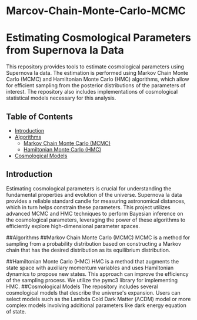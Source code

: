 # Marcov-Chain-Monte-Carlo-MCMC
# Estimating Cosmological Parameters from Supernova Ia Data

This repository provides tools to estimate cosmological parameters using Supernova Ia data. The estimation is performed using Markov Chain Monte Carlo (MCMC) and Hamiltonian Monte Carlo (HMC) algorithms, which allow for efficient sampling from the posterior distributions of the parameters of interest. The repository also includes implementations of cosmological statistical models necessary for this analysis.

## Table of Contents

- [Introduction](#introduction)
- [Algorithms](#algorithms)
  - [Markov Chain Monte Carlo (MCMC)](#markov-chain-monte-carlo-mcmc)
  - [Hamiltonian Monte Carlo (HMC)](#hamiltonian-monte-carlo-hmc)
- [Cosmological Models](#cosmological-models)

## Introduction

Estimating cosmological parameters is crucial for understanding the fundamental properties and evolution of the universe. Supernova Ia data provides a reliable standard candle for measuring astronomical distances, which in turn helps constrain these parameters. This project utilizes advanced MCMC and HMC techniques to perform Bayesian inference on the cosmological parameters, leveraging the power of these algorithms to efficiently explore high-dimensional parameter spaces.

##Algorithms
##Markov Chain Monte Carlo (MCMC)
MCMC is a method for sampling from a probability distribution based on constructing a Markov chain that has the desired distribution as its equilibrium distribution.

##Hamiltonian Monte Carlo (HMC)
HMC is a method that augments the state space with auxiliary momentum variables and uses Hamiltonian dynamics to propose new states. This approach can improve the efficiency of the sampling process. We utilize the pymc3 library for implementing HMC.
##Cosmological Models
The repository includes several cosmological models that describe the universe's expansion. Users can select models such as the Lambda Cold Dark Matter (ΛCDM) model or more complex models involving additional parameters like dark energy equation of state.
